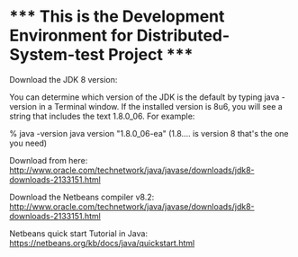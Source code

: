 # *** This is the Development Environment for Distributed-System-test Project ***

Download the JDK 8 version:

You can determine which version of the JDK is the default by typing java -version in a Terminal window. If the installed version is 8u6, you will see a string that includes the text 1.8.0_06. For example:

% java -version
java version "1.8.0_06-ea"  (1.8.... is version 8 that's the one you need)


Download from here:
http://www.oracle.com/technetwork/java/javase/downloads/jdk8-downloads-2133151.html

Download the Netbeans compiler v8.2:
http://www.oracle.com/technetwork/java/javase/downloads/jdk8-downloads-2133151.html

Netbeans quick start Tutorial in Java:
https://netbeans.org/kb/docs/java/quickstart.html

